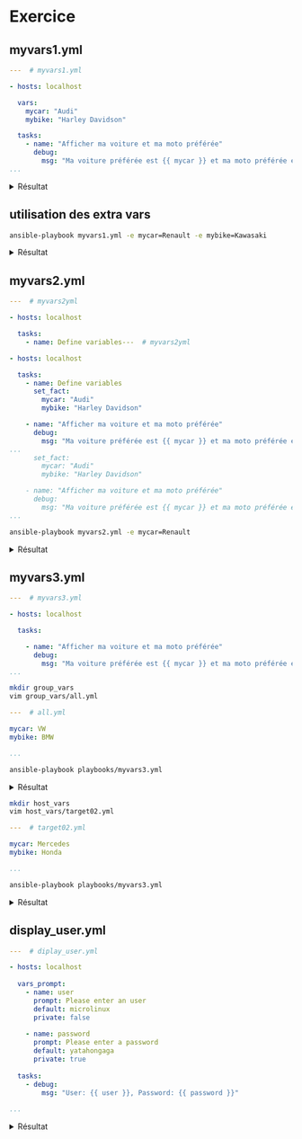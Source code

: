 # Exercice

## myvars1.yml

```yaml
---  # myvars1.yml

- hosts: localhost

  vars:
    mycar: "Audi"
    mybike: "Harley Davidson"

  tasks:
    - name: "Afficher ma voiture et ma moto préférée"
      debug:
        msg: "Ma voiture préférée est {{ mycar }} et ma moto préférée est {{ mybike }}"
...
```

<details>
    <summary>Résultat</summary>

    PLAY [localhost] *****************************************************************************************************************************************************************************

    TASK [Gathering Facts] ***********************************************************************************************************************************************************************
    ok: [localhost]

    TASK [Afficher ma voiture et ma moto préférée] ***********************************************************************************************************************************************
    ok: [localhost] => {
        "msg": "Ma voiture préférée est Audi et ma moto préférée est Harley Davidson"
    }

    PLAY RECAP ***********************************************************************************************************************************************************************************
    localhost                  : ok=2    changed=0    unreachable=0    failed=0    skipped=0    rescued=0    ignored=0   

</details>

## utilisation des extra vars

```bash
ansible-playbook myvars1.yml -e mycar=Renault -e mybike=Kawasaki
```

<details>
    <summary>Résultat</summary>

    PLAY [localhost] *****************************************************************************************************************************************************************************

    TASK [Gathering Facts] ***********************************************************************************************************************************************************************
    ok: [localhost]

    TASK [Afficher ma voiture et ma moto préférée] ***********************************************************************************************************************************************
    ok: [localhost] => {
        "msg": "Ma voiture préférée est Renault et ma moto préférée est Kawasaki"
    }

    PLAY RECAP ***********************************************************************************************************************************************************************************
    localhost                  : ok=2    changed=0    unreachable=0    failed=0    skipped=0    rescued=0    ignored=0
</details>

## myvars2.yml
```yaml
---  # myvars2yml

- hosts: localhost

  tasks:
    - name: Define variables---  # myvars2yml

- hosts: localhost

  tasks:
    - name: Define variables
      set_fact:
        mycar: "Audi"
        mybike: "Harley Davidson"

    - name: "Afficher ma voiture et ma moto préférée"
      debug:
        msg: "Ma voiture préférée est {{ mycar }} et ma moto préférée est {{ mybike }}"
...
      set_fact:
        mycar: "Audi"
        mybike: "Harley Davidson"

    - name: "Afficher ma voiture et ma moto préférée"
      debug:
        msg: "Ma voiture préférée est {{ mycar }} et ma moto préférée est {{ mybike }}"
...
```
```bash
ansible-playbook myvars2.yml -e mycar=Renault
```
<details>
    <summary>Résultat</summary>

    PLAY [localhost] *****************************************************************************************************************************************************************************

    TASK [Gathering Facts] ***********************************************************************************************************************************************************************
    ok: [localhost]

    TASK [Define variables] **********************************************************************************************************************************************************************
    ok: [localhost]

    TASK [Afficher ma voiture et ma moto préférée] ***********************************************************************************************************************************************
    ok: [localhost] => {
        "msg": "Ma voiture préférée est Renault et ma moto préférée est Harley Davidson"
    }

    PLAY RECAP ***********************************************************************************************************************************************************************************
    localhost                  : ok=3    changed=0    unreachable=0    failed=0    skipped=0    rescued=0    ignored=0   

</details>

## myvars3.yml
```yaml
---  # myvars3.yml

- hosts: localhost

  tasks:

    - name: "Afficher ma voiture et ma moto préférée"
      debug:
        msg: "Ma voiture préférée est {{ mycar }} et ma moto préférée est {{ mybike }}"
...
```
```bash
mkdir group_vars
vim group_vars/all.yml
```
```yaml
---  # all.yml

mycar: VW
mybike: BMW

...
```
```bash
ansible-playbook playbooks/myvars3.yml
```
<details>
    <summary>Résultat</summary>

    PLAY [localhost] *****************************************************************************************************************************************************************************

    TASK [Gathering Facts] ***********************************************************************************************************************************************************************
    ok: [localhost]

    TASK [Afficher ma voiture et ma moto préférée] ***********************************************************************************************************************************************
    ok: [localhost] => {
        "msg": "Ma voiture préférée est VW et ma moto préférée est BMW"
    }

    PLAY RECAP ***********************************************************************************************************************************************************************************
    localhost                  : ok=2    changed=0    unreachable=0    failed=0    skipped=0    rescued=0    ignored=0   
</details>

```bash
mkdir host_vars
vim host_vars/target02.yml
```
```yaml
---  # target02.yml

mycar: Mercedes
mybike: Honda

...
```
```bash
ansible-playbook playbooks/myvars3.yml
```
<details>
    <summary>Résultat</summary>

    PLAY [localhost] *****************************************************************************************************************************************************************************

    TASK [Gathering Facts] ***********************************************************************************************************************************************************************
    ok: [localhost]

    TASK [Afficher ma voiture et ma moto préférée] ***********************************************************************************************************************************************
    ok: [localhost] => {
        "msg": "Ma voiture préférée est Mercedes et ma moto préférée est Honda"
    }

    PLAY RECAP ***********************************************************************************************************************************************************************************
    localhost                  : ok=2    changed=0    unreachable=0    failed=0    skipped=0    rescued=0    ignored=0
</details>

## display_user.yml
```yaml
---  # diplay_user.yml

- hosts: localhost
  
  vars_prompt:
    - name: user
      prompt: Please enter an user
      default: microlinux
      private: false
        
    - name: password
      prompt: Please enter a password
      default: yatahongaga
      private: true
        
  tasks:
    - debug:
        msg: "User: {{ user }}, Password: {{ password }}"
        
...
```
<details>
    <summary>Résultat</summary>

    Please enter an user [microlinux]: user
    Please enter a password [yatahongaga]: 

    PLAY [localhost] *****************************************************************************************************************************************************************************

    TASK [Gathering Facts] ***********************************************************************************************************************************************************************
    ok: [localhost]

    TASK [debug] *********************************************************************************************************************************************************************************
    ok: [localhost] => {
        "msg": "User: user, Password:  azer"
    }

    PLAY RECAP ***********************************************************************************************************************************************************************************
    localhost                  : ok=2    changed=0    unreachable=0    failed=0    skipped=0    rescued=0    ignored=0   

</details>

